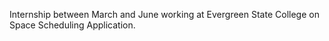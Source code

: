 Internship between March and June working at Evergreen State College on Space Scheduling Application.
